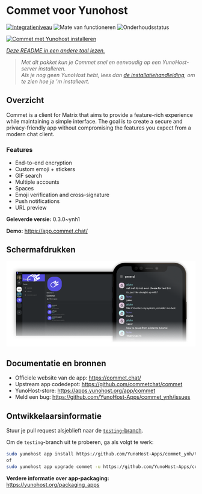 <!--
NB: Deze README is automatisch gegenereerd door <https://github.com/YunoHost/apps/tree/master/tools/readme_generator>
Hij mag NIET handmatig aangepast worden.
-->

# Commet voor Yunohost

[![Integratieniveau](https://dash.yunohost.org/integration/commet.svg)](https://ci-apps.yunohost.org/ci/apps/commet/) ![Mate van functioneren](https://ci-apps.yunohost.org/ci/badges/commet.status.svg) ![Onderhoudsstatus](https://ci-apps.yunohost.org/ci/badges/commet.maintain.svg)

[![Commet met Yunohost installeren](https://install-app.yunohost.org/install-with-yunohost.svg)](https://install-app.yunohost.org/?app=commet)

*[Deze README in een andere taal lezen.](./ALL_README.md)*

> *Met dit pakket kun je Commet snel en eenvoudig op een YunoHost-server installeren.*  
> *Als je nog geen YunoHost hebt, lees dan [de installatiehandleiding](https://yunohost.org/install), om te zien hoe je 'm installeert.*

## Overzicht

Commet is a client for Matrix that aims to provide a feature-rich experience while maintaining a simple interface. The goal is to create a secure and privacy-friendly app without compromising the features you expect from a modern chat client.

### Features

- End-to-end encryption
- Custom emoji + stickers
- GIF search
- Multiple accounts
- Spaces
- Emoji verification and cross-signature
- Push notifications
- URL preview


**Geleverde versie:** 0.3.0~ynh1

**Demo:** <https://app.commet.chat/>

## Schermafdrukken

![Schermafdrukken van Commet](./doc/screenshots/screenshot.png)

## Documentatie en bronnen

- Officiele website van de app: <https://commet.chat/>
- Upstream app codedepot: <https://github.com/commetchat/commet>
- YunoHost-store: <https://apps.yunohost.org/app/commet>
- Meld een bug: <https://github.com/YunoHost-Apps/commet_ynh/issues>

## Ontwikkelaarsinformatie

Stuur je pull request alsjeblieft naar de [`testing`-branch](https://github.com/YunoHost-Apps/commet_ynh/tree/testing).

Om de `testing`-branch uit te proberen, ga als volgt te werk:

```bash
sudo yunohost app install https://github.com/YunoHost-Apps/commet_ynh/tree/testing --debug
of
sudo yunohost app upgrade commet -u https://github.com/YunoHost-Apps/commet_ynh/tree/testing --debug
```

**Verdere informatie over app-packaging:** <https://yunohost.org/packaging_apps>
